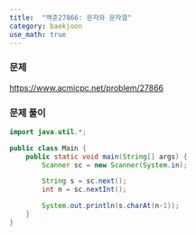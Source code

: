 ```yaml
---
title:  "백준27866: 문자와 문자열"
category: baekjoon
use_math: true
---
```




### 문제

https://www.acmicpc.net/problem/27866



### 문제 풀이

```java
import java.util.*;

public class Main {
    public static void main(String[] args) {
        Scanner sc = new Scanner(System.in);

        String s = sc.next();
        int n = sc.nextInt();

        System.out.println(s.charAt(n-1));
    }
}
```

